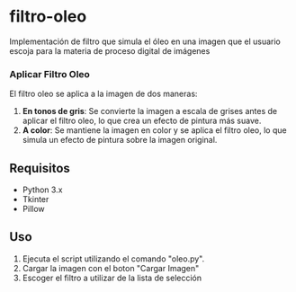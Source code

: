 # filtro-oleo

Implementación de filtro que simula el óleo en una imagen que el usuario escoja para la materia de proceso digital de imágenes

### Aplicar Filtro Oleo
El filtro oleo se aplica a la imagen de dos maneras:
1. **En tonos de gris**: Se convierte la imagen a escala de grises antes de aplicar el filtro oleo, lo que crea un efecto de pintura más suave.
2. **A color**: Se mantiene la imagen en color y se aplica el filtro oleo, lo que simula un efecto de pintura sobre la imagen original.

## Requisitos

- Python 3.x
- Tkinter
- Pillow

## Uso

1. Ejecuta el script utilizando el comando "oleo.py".
2. Cargar la imagen con el boton "Cargar Imagen"
3. Escoger el filtro a utilizar de la lista de selección